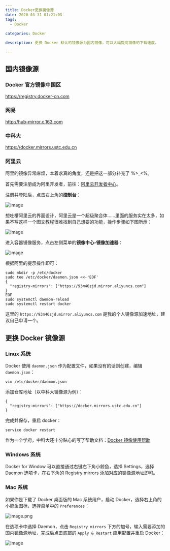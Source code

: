 ```yaml
---
title: Docker更换镜像源
date: 2020-03-31 01:21:03
tags:
  - Docker
  
categories: Docker

description: 更换 Docker 默认的镜像源为国内镜像，可以大幅提高镜像的下载速度。

---
```

## 国内镜像源

### Docker 官方镜像中国区
https://registry.docker-cn.com

### 网易
http://hub-mirror.c.163.com

### 中科大
https://docker.mirrors.ustc.edu.cn

### 阿里云
阿里的镜像异常麻烦，本着求真的角度，还是把这一部分补充了 %>_<%。

首先需要注册成为阿里开发者，前往：[阿里云开发者中心](https://dev.aliyun.com/search.html)。

注册并登陆后，点击右上角的**控制台**：

![image](https://user-images.githubusercontent.com/28209810/64141265-f297c080-ce39-11e9-92ca-1c89280fe717.png)

想吐槽阿里云的界面设计，阿里云是一个超级聚合体……里面的服务实在太多，如果不写这样一个图文教程很难找到自己想要的功能，操作步骤如下图所示：

![image](https://user-images.githubusercontent.com/28209810/64141431-91242180-ce3a-11e9-87d2-6edc56597f8c.png)

进入容器镜像服务，点击左侧菜单的**镜像中心-镜像加速器**：

![image](https://user-images.githubusercontent.com/28209810/64141511-e5c79c80-ce3a-11e9-8fe4-037f95849052.png)

根据阿里的提示操作即可：

```
sudo mkdir -p /etc/docker
sudo tee /etc/docker/daemon.json <<-'EOF'
{
  "registry-mirrors": ["https://93m46zjd.mirror.aliyuncs.com"]
}
EOF
sudo systemctl daemon-reload
sudo systemctl restart docker
```

这里的 `https://93m46zjd.mirror.aliyuncs.com` 是我的个人镜像源加速地址，建议自己申请一个。

## 更换 Docker 镜像源

### Linux 系统
Docker 使用 `daemon.json` 作为配置文件，如果没有的话则创建，编辑 `daemon.json`：

```
vim /etc/docker/daemon.json
```

添加仓库地址（以中科大镜像源为例）：

```
{
  "registry-mirrors": ["https://docker.mirrors.ustc.edu.cn"]
}
```

完成并保存，重启 docker：

```
service docker restart
```

作为一个学府，中科大还十分贴心的写了帮助文档：[Docker 镜像使用帮助](https://lug.ustc.edu.cn/wiki/mirrors/help/docker)

### Windows 系统
Docker for Window 可以直接通过右键右下角小鲸鱼，选择 Settings，选择 Daemon 选项卡，在右下角的 Registry mirrors 添加对应的镜像源地址即可。

### Mac 系统
如果你是下载了 Docker 桌面版的 Mac 系统用户，启动 Docker，选择右上角的小鲸鱼图标，选择菜单中的 `Preferences`：

![image.png](https://i.loli.net/2019/09/03/PeijKIqDGrZVgct.png)

在选项卡中选择 Daemon，点击 `Registry mirrors` 下方的加号，输入需要添加的国内镜像源地址，完成后点击底部的 `Apply & Restart` 应用配置并重启 Docker：

![image](https://user-images.githubusercontent.com/28209810/64140700-f4f91b00-ce37-11e9-8e02-e5c4d2b1682c.png)

